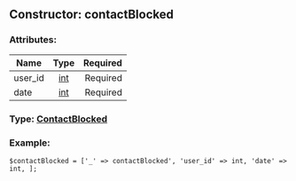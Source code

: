 ## Constructor: contactBlocked  

### Attributes:

| Name     |    Type       | Required |
|----------|:-------------:|---------:|
|user\_id|[int](../types/int.md) | Required|
|date|[int](../types/int.md) | Required|



### Type: [ContactBlocked](../types/ContactBlocked.md)


### Example:

```
$contactBlocked = ['_' => contactBlocked', 'user_id' => int, 'date' => int, ];
```